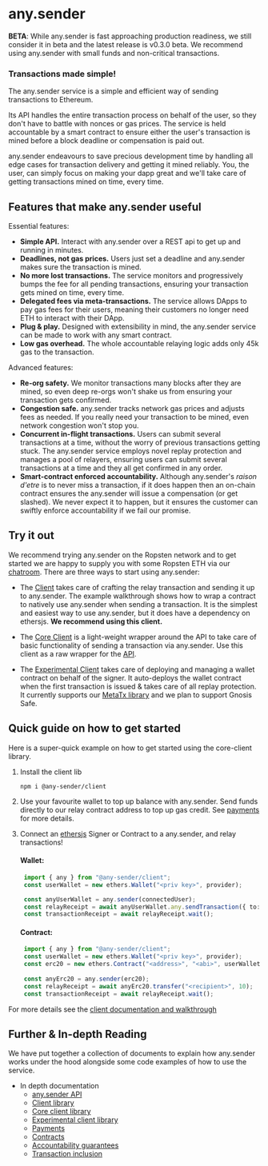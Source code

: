 # any.sender

**BETA**: While any.sender is fast approaching production readiness, we still consider it in beta and the latest release is v0.3.0 beta. We recommend using any.sender with small funds and non-critical transactions.

### Transactions made simple!

The any.sender service is a simple and efficient way of sending transactions to Ethereum.

Its API handles the entire transaction process on behalf of the user, so they don't have to battle with nonces or gas prices. The service is held accountable by a smart contract to ensure either the user's transaction is mined before a block deadline or compensation is paid out.

any.sender endeavours to save precious development time by handling all edge cases for transaction delivery and getting it mined reliably. You, the user, can simply focus on making your dapp great and we'll take care of getting transactions mined on time, every time.

## Features that make any.sender useful

Essential features:

- **Simple API.** Interact with any.sender over a REST api to get up and running in minutes.
- **Deadlines, not gas prices.** Users just set a deadline and any.sender makes sure the transaction is mined.
- **No more lost transactions.** The service monitors and progressively bumps the fee for all pending transactions, ensuring your transaction gets mined on time, every time.
- **Delegated fees via meta-transactions.** The service allows DApps to pay gas fees for their users, meaning their customers no longer need ETH to interact with their DApp.
- **Plug & play.** Designed with extensibility in mind, the any.sender service can be made to work with any smart contract.
- **Low gas overhead.** The whole accountable relaying logic adds only 45k gas to the transaction.

Advanced features:

- **Re-org safety.** We monitor transactions many blocks after they are mined, so even deep re-orgs won't shake us from ensuring your transaction gets confirmed.
- **Congestion safe.** any.sender tracks network gas prices and adjusts fees as needed. If you really need your transaction to be mined, even network congestion won't stop you.
- **Concurrent in-flight transactions.** Users can submit several transactions at a time, without the worry of previous transactions getting stuck. The any.sender service employs novel replay protection and manages a pool of relayers, ensuring users can submit several transactions at a time and they all get confirmed in any order.
- **Smart-contract enforced accountability.** Although any.sender's _raison d'etre_ is to never miss a transaction, if it does happen then an on-chain contract ensures the any.sender will issue a compensation (or get slashed). We never expect it to happen, but it ensures the customer can swiftly enforce accountability if we fail our promise.

## Try it out

We recommend trying any.sender on the Ropsten network and to get started we are happy to supply you with some Ropsten ETH via our [chatroom](https://t.me/anydotsender). There are three ways to start using any.sender:

* The [Client](./docs/client/) takes care of crafting the relay transaction and sending it up to any.sender. The example walkthrough shows how to wrap a contract to natively use any.sender when sending a transaction. It is the simplest and easiest way to use any.sender, but it does have a dependency on ethersjs. **We recommend using this client.**

* The [Core Client](./docs/coreClient/) is a light-weight wrapper around the API to take care of basic functionality of sending a transaction via any.sender. Use this client as a raw wrapper for the [API](./docs/API.md).

* The [Experimental Client](./docs/experimentalClient/) takes care of deploying and managing a wallet contract on behalf of the signer. It auto-deploys the wallet contract when the first transaction is issued & takes care of all replay protection. It currently supports our [MetaTx library](https://github.com/anydotcrypto/metatransactions/) and we plan to support Gnosis Safe.

## Quick guide on how to get started

Here is a super-quick example on how to get started using the core-client library.

1. Install the client lib

   ```
   npm i @any-sender/client
   ```

2. Use your favourite wallet to top up balance with any.sender. Send funds directly to our relay contract address to top up gas credit. See [payments](./docs/payments.md) for more details.

3. Connect an [ethersjs](https://github.com/ethers-io/ethers.js/) Signer or Contract to a any.sender, and relay transactions!

   #### Wallet:
   ```typescript
    import { any } from "@any-sender/client";
    const userWallet = new ethers.Wallet("<priv key>", provider);

    const anyUserWallet = any.sender(connectedUser);
    const relayReceipt = await anyUserWallet.any.sendTransaction({ to: "<address>", data: "<data>" });
    const transactionReceipt = await relayReceipt.wait();
   ```

   #### Contract:
   ```typescript
    import { any } from "@any-sender/client";
    const userWallet = new ethers.Wallet("<priv key>", provider);
    const erc20 = new ethers.Contract("<address>", "<abi>", userWallet)
    
    const anyErc20 = any.sender(erc20);
    const relayReceipt = await anyErc20.transfer("<recipient>", 10);
    const transactionReceipt = await relayReceipt.wait();
   ```

For more details see the [client documentation and walkthrough](./docs/client/)

## Further & In-depth Reading

We have put together a collection of documents to explain how any.sender works under the hood alongside some code examples of how to use the service.

- In depth documentation
  - [any.sender API](./docs/API.md)
  - [Client library](./docs/client)
  - [Core client library](./docs/coreClient)
  - [Experimental client library](./docs/experimentalClient)
  - [Payments](./docs/payments.md)
  - [Contracts](https://github.com/PISAresearch/contracts.any.sender)
  - [Accountability guarantees](./docs/guarantees.md)
  - [Transaction inclusion](./docs/transactionInclusion.md)
